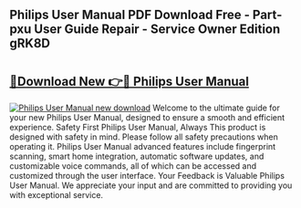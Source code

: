 ## Philips User Manual PDF Download Free - Part-pxu User Guide Repair - Service Owner Edition gRK8D

# <h2><a href="http://bc63506.oget.top/?id=Philips+User+Manual">🔗Download New 👉🔴 Philips User Manual</a></h2>

[![Philips User Manual new download](https://i.imgur.com/5g1atiW.png)](http://bc63506.oget.top/?id=Philips+User+Manual)
Welcome to the ultimate guide for your new Philips User Manual, designed to ensure a smooth and efficient experience. Safety First Philips User Manual, Always This product is designed with safety in mind. Please follow all safety precautions when operating it. Philips User Manual advanced features include fingerprint scanning, smart home integration, automatic software updates, and customizable voice commands, all of which can be accessed and customized through the user interface. Your Feedback is Valuable Philips User Manual. We appreciate your input and are committed to providing you with exceptional service.
